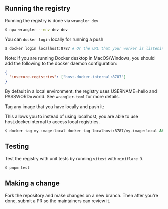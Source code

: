 ## Running the registry

Running the registry is done via `wrangler dev`

```bash
$ npx wrangler --env dev dev
```

You can `docker login` locally for running a push

```bash
$ docker login localhost:8787 # Or the URL that your worker is listening in
```

Note: If you are running Docker desktop in MacOS/Windows, you should add the following to the docker daemon configuration:

```json
{
  "insecure-registries": ["host.docker.internal:8787"]
}
```

By default in a local environment, the registry uses USERNAME=hello and PASSWORD=world. See `wrangler.toml` for more details.

Tag any image that you have locally and push it:

This allows you to instead of using localhost, you are able to use host.docker.internal to access local registries.

```bash
$ docker tag my-image:local docker tag localhost:8787/my-image:local && docker push localhost:8787/my-image:local
```

## Testing

Test the registry with unit tests by running `vitest` with `miniflare 3`.

```bash
$ pnpm test
```

## Making a change

Fork the repository and make changes on a new branch. Then after you're done, submit a PR so the maintainers can review it.
